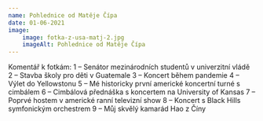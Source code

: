 ```yaml
---
name: Pohlednice od Matěje Čípa
date: 01-06-2021
image:
    image: fotka-z-usa-matj-2.jpg
    imageAlt: Pohlednice od Matěje Čípa
---
```

Komentář k fotkám:
1 &#8211; Senátor mezinárodních studentů v univerzitní vládě
2 &#8211; Stavba školy pro děti v Guatemale
3 &#8211; Koncert během pandemie
4 &#8211; Výlet do Yellowstonu
5 &#8211; Mé historicky první americké koncertní turné s cimbálem
6 &#8211; Cimbálová přednáška s koncertem na University of
Kansas
7 &#8211; Poprvé hostem v americké ranní televizní show
8 &#8211; Koncert s Black Hills symfonickým orchestrem
9 &#8211; Můj skvělý kamarád Hao z Číny
